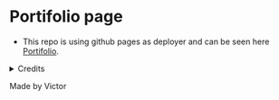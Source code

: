 # Portifolio page

- This repo is using github pages as deployer and can be seen
  here [Portifolio](https://victor-web-dev.github.io/).

<details>
    <summary>Credits</summary>
I used this website to find inspirations on other portifolios.
<br />
- https://designshack.net/articles/inspiration/personal-portfolio-websites/

<br />

#### Assets were taken in these websites:
- https://wallpaperaccess.com/pixel-art-gif
- https://www.freepik.com
- Google fonts
- https://tenor.com/en-CA/


</details>

Made by Victor
